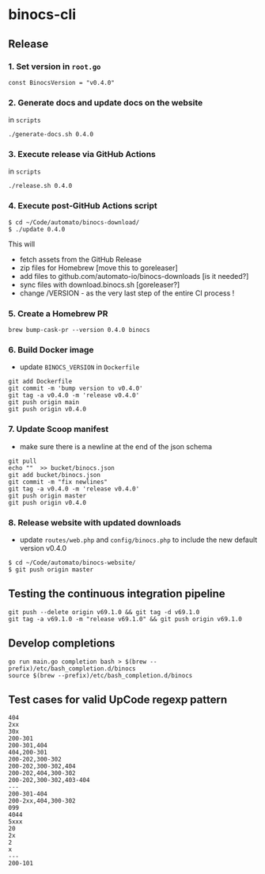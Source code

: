# binocs-cli

## Release

### 1. Set version in `root.go`

`const BinocsVersion = "v0.4.0"`

### 2. Generate docs and update docs on the website

in `scripts`

`./generate-docs.sh 0.4.0`

### 3. Execute release via GitHub Actions

in `scripts`

`./release.sh 0.4.0`

### 4. Execute post-GitHub Actions script

```shell
$ cd ~/Code/automato/binocs-download/
$ ./update 0.4.0
```

This will 
- fetch assets from the GitHub Release
- zip files for Homebrew [move this to goreleaser]
- add files to github.com/automato-io/binocs-downloads [is it needed?]
- sync files with download.binocs.sh [goreleaser?]
- change /VERSION - as the very last step of the entire CI process !

### 5. Create a Homebrew PR

```shell
brew bump-cask-pr --version 0.4.0 binocs
```

### 6. Build Docker image

- update `BINOCS_VERSION` in `Dockerfile`

```shell
git add Dockerfile
git commit -m 'bump version to v0.4.0'
git tag -a v0.4.0 -m 'release v0.4.0'
git push origin main
git push origin v0.4.0
```

### 7. Update Scoop manifest

- make sure there is a newline at the end of the json schema

```shell
git pull
echo ""  >> bucket/binocs.json
git add bucket/binocs.json
git commit -m "fix newlines"
git tag -a v0.4.0 -m 'release v0.4.0'
git push origin master
git push origin v0.4.0
```

### 8. Release website with updated downloads

- update `routes/web.php` and `config/binocs.php` to include the new default version v0.4.0

```shell
$ cd ~/Code/automato/binocs-website/
$ git push origin master
```

## Testing the continuous integration pipeline

```shell
git push --delete origin v69.1.0 && git tag -d v69.1.0
git tag -a v69.1.0 -m "release v69.1.0" && git push origin v69.1.0
```

## Develop completions

```shell
go run main.go completion bash > $(brew --prefix)/etc/bash_completion.d/binocs
source $(brew --prefix)/etc/bash_completion.d/binocs
```

## Test cases for valid UpCode regexp pattern

```
404
2xx
30x
200-301
200-301,404
404,200-301
200-202,300-302
200-202,300-302,404
200-202,404,300-302
200-202,300-302,403-404
---
200-301-404
200-2xx,404,300-302
099
4044
5xxx
20
2x
2
x
---
200-101
```
